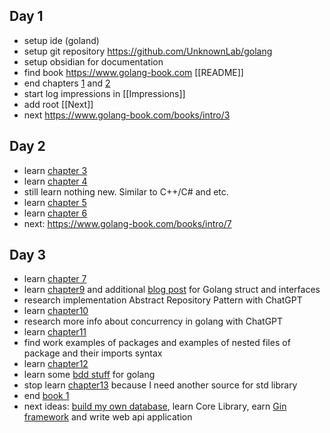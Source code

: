 ## Day 1
 - setup ide (goland)
 - setup git repository https://github.com/UnknownLab/golang
 - setup obsidian for documentation 
 - find book https://www.golang-book.com [[README]]
 - end chapters [1](https://www.golang-book.com/books/intro/1) and [2](https://www.golang-book.com/books/intro/2)
 - start log impressions in [[Impressions]]
 - add root [[Next]]
 - next https://www.golang-book.com/books/intro/3

## Day 2
- learn [chapter 3](https://www.golang-book.com/books/intro/3)
- learn [chapter 4](https://www.golang-book.com/books/intro/4)
- still learn nothing new. Similar to C++/C# and etc.
- learn [chapter 5](https://www.golang-book.com/books/intro/5)
- learn [chapter 6](https://www.golang-book.com/books/intro/6)
- next: https://www.golang-book.com/books/intro/7

## Day 3
- learn [chapter 7](https://www.golang-book.com/books/intro/7)
- learn [chapter9](https://www.golang-book.com/books/intro/9) and additional [blog post](https://medium.com/@tim.chenbw/struct-and-interface-in-go-31d696bf3a17) for Golang struct and interfaces
- research implementation Abstract Repository Pattern with ChatGPT
- learn [chapter10](https://www.golang-book.com/books/intro/10)
- research more info about concurrency in golang with ChatGPT
- learn [chapter11](https://www.golang-book.com/books/intro/11)
- find work examples of packages and examples of nested files of package and their imports syntax
- learn [chapter12](https://www.golang-book.com/books/intro/12)
- learn some [bdd stuff](https://medium.com/lensesio/declarative-bdd-with-golang-3f5f6a1ac5a8) for golang
- stop learn [chapter13](https://www.golang-book.com/books/intro/13) because I need another source for std library
- end [book 1](https://www.golang-book.com)
- next ideas: 
[build my own database](https://build-your-own.org/database/), 
learn Core Library,
earn [Gin framework](https://github.com/gin-gonic/gin) and write web api application